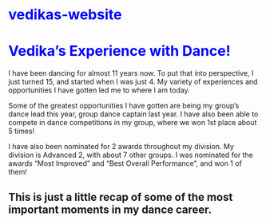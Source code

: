 # vedikas-website

<!DOCTYPE html>

<html>

<head>

<title> Vedika’s Experience with Dance! </title>



<style>

h1 {color:blue;}

</style>



</head>



<body>

<h1> Vedika’s Experience with Dance! </h1>



<p> I have been dancing for almost 11 years now. To put that into perspective, I just turned 15, and started when I was just 4. My variety of experiences and opportunities I have gotten led me to where I am today. </p>



<p> Some of the greatest opportunities I have gotten are being my group’s dance lead this year, group dance captain last year. I have also been able to compete in dance competitions in my group, where we won 1st place about 5 times! </p>



<p> I have also been nominated for 2 awards throughout my division. My division is Advanced 2, with about 7 other groups. I was nominated for the awards “Most Improved” and “Best Overall Performance”, and won 1 of them! </p>



<h2> This is just a little recap of <strong> some </strong> of the most important moments in my dance career. </h2>



</body>

</html>
